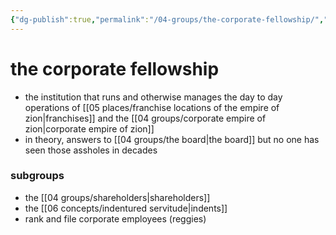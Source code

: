 ```yaml
---
{"dg-publish":true,"permalink":"/04-groups/the-corporate-fellowship/","created":"2024-10-28T09:31:24.000-05:00","updated":"2025-03-18T14:57:44.896-05:00"}
---
```


# the corporate fellowship
- the institution that runs and otherwise manages the day to day operations of [[05 places/franchise locations of the empire of zion\|franchises]] and the [[04 groups/corporate empire of zion\|corporate empire of zion]]
- in theory, answers to [[04 groups/the board\|the board]] but no one has seen those assholes in decades
### subgroups
- the [[04 groups/shareholders\|shareholders]]
- the [[06 concepts/indentured servitude\|indents]]
- rank and file corporate employees (reggies)